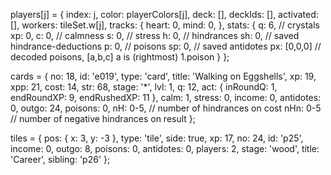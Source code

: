 players[j] = {
  index: j,
  color: playerColors[j],
  deck: [],
  deckIds: [],
  activated: [],
  workers: tileSet.w[j],
  tracks: {
    heart: 0,
    mind: 0,
  },
  stats: {
    q: 6,       // crystals
    xp: 0,
    c: 0,       // calmness
    s: 0,       // stress
    h: 0,       // hindrances
    sh: 0,      // saved hindrance-deductions
    p: 0,       // poisons
    sp: 0,      // saved antidotes
    px: [0,0,0] // decoded poisons, [a,b,c] a is (rightmost) 1.poison
  }
};

cards = {
  no: 18,
  id: 'e019',
  type: 'card',
  title: 'Walking on Eggshells',
  xp: 19,
  xpp: 21,
  cost: 14,
  str: 68,
  stage: '*',
  lvl: 1,
  q: 12,
  act: { inRoundQ: 1, endRoundXP: 9, endRushedXP: 11 },
  calm: 1,
  stress: 0,
  income: 0,
  antidotes: 0,
  outgo: 24,
  poisons: 0,
  nH: 0-5,        // number of hindrances on cost
  nHn: 0-5        // number of negative hindrances on result
};

tiles = { 
    pos: { x: 3, y: -3 },
    type: 'tile',
    side: true,
    xp: 17,
    no: 24,
    id: 'p25',
    income: 0,
    outgo: 8,
    poisons: 0,
    antidotes: 0,
    players: 2,
    stage: 'wood',
    title: 'Career',
    sibling: 'p26'
};